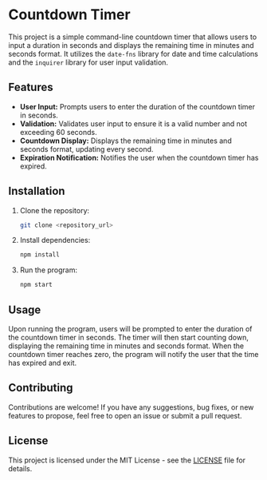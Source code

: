 
# Countdown Timer

This project is a simple command-line countdown timer that allows users to input a duration in seconds and displays the remaining time in minutes and seconds format. It utilizes the `date-fns` library for date and time calculations and the `inquirer` library for user input validation.

## Features

- **User Input:** Prompts users to enter the duration of the countdown timer in seconds.
- **Validation:** Validates user input to ensure it is a valid number and not exceeding 60 seconds.
- **Countdown Display:** Displays the remaining time in minutes and seconds format, updating every second.
- **Expiration Notification:** Notifies the user when the countdown timer has expired.

## Installation

1. Clone the repository:

   ```bash
   git clone <repository_url>
   ```

2. Install dependencies:

   ```bash
   npm install
   ```

3. Run the program:

   ```bash
   npm start
   ```

## Usage

Upon running the program, users will be prompted to enter the duration of the countdown timer in seconds. The timer will then start counting down, displaying the remaining time in minutes and seconds format. When the countdown timer reaches zero, the program will notify the user that the time has expired and exit.

## Contributing

Contributions are welcome! If you have any suggestions, bug fixes, or new features to propose, feel free to open an issue or submit a pull request.

## License

This project is licensed under the MIT License - see the [LICENSE](LICENSE) file for details.
